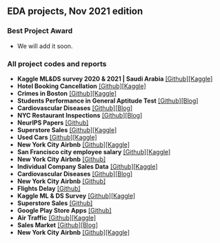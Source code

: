 ## EDA projects, Nov 2021 edition

### Best Project Award
- We will add it soon.

### All project codes and reports

- **Kaggle ML&DS survey 2020 & 2021 | Saudi Arabia** [\[Github\]](https://www.kaggle.com/amalalthaqafi/explore-ml-ds-survey-2020-2021-saudi-arabia)[\[Kaggle\]](https://github.com/iamal95/2021-Kaggle-Machine-Learning-Data-Science-Survey)
- **Hotel Booking Cancellation** [\[Github\]](https://github.com/NoraAlsaadi/Hotel_Booking_Cancellation_Prediction-EDA-)[\[Kaggle\]](https://www.kaggle.com/noramoh/hotel-booking-cancellation-eda)
- **Crimes in Boston** [\[Github\]](https://github.com/Ohood-Alharbi/EDA-Crime-in-Boston-)[\[Kaggle\]](https://www.kaggle.com/ohoodalsohaime/eda-crimes-in-boston-4beginners)
- **Students Performance in General Aptitude Test** [\[Github\]](https://github.com/Maithaq/Students-Performance-in-General-Aptitude-Test)[\[Blog\]](https://missmaitha95.wixsite.com/my-site/post/manage-your-blog-from-your-live-site)
- **Cardiovascular Diseases** [\[Github\]](https://github.com/mukhtar2019/cardiovascular_diseases-EDA-)[\[Blog\]](https://medium.com/@mukhtar.al.bin.hamad/eda-project-for-cardiovascular-diseases-194d7c8c579a)
- **NYC Restaurant Inspections** [\[Github\]](https://github.com/Maria7F/analyze-nyc-inspection-dataset)[\[Blog\]](https://maria-felemban-blog.squarespace.com/blog)
- **NeurIPS Papers** [\[Github\]](https://github.com/ArwaEssa/All-NeurIPS-NIPS-Papers-project-)
- **Superstore Sales** [\[Github\]](https://github.com/alaa1414-ai/Superstore-Sales-Project)[\[Kaggle\]](https://www.kaggle.com/alaaalghmdi/superstore-sales/notebook)
- **Used Cars** [\[Github\]](https://github.com/REHAB199/T5-EDA)[\[Kaggle\]](https://www.kaggle.com/rehabnawar1234/used-cars-eda/data)
- **New York City Airbnb** [\[Github\]](https://github.com/SamiaAlrakdhi/NYC_AirBnb-EDA-)[\[Kaggle\]](https://www.kaggle.com/samiaalrak/new-york-city-airbnb-eda)
- **San Francisco city employee salary** [\[Github\]](https://github.com/yaarraa11/T5_SDAIA_EDA)[\[Kaggle\]](https://www.kaggle.com/yaraaldossary/exploratory-data-analysis-for-s-f-salaries/notebook)
- **New York City Airbnb** [\[Github\]](https://github.com/Reem1428/EDA_New-York-City-Airbnb)
- **Individual Company Sales Data** [\[Github\]](https://github.com/nadiahajrasiaa/Individual-Company-customer-Data)[\[Kaggle\]](https://www.kaggle.com/nadiahajrasi/individual-company-customer-data/notebook?scriptVersionId=80514677)
- **Cardiovascular Diseases** [\[Github\]](https://github.com/mukhtar2019/cardiovascular_diseases-EDA-)[\[Blog\]](https://medium.com/@mukhtar.al.bin.hamad/eda-project-for-cardiovascular-diseases-194d7c8c579a)
- **New York City Airbnb** [\[Github\]](https://github.com/Alzabyedi/EDA_Project)
- **Flights Delay** [\[Github\]](https://github.com/FaiAlomair/Flights_Delay_EDA)
- **Kaggle ML & DS Survey** [\[Github\]](https://github.com/Nooufmk/2021-Kaggle-ML-and-DS-Survey)[\[Kaggle\]](https://www.kaggle.com/noufalmalki/kaggle-ml-ds-survey-eda)
- **Superstore Sales** [\[Github\]](https://github.com/SoaadM/Superstore-EDA-project)
- **Google Play Store Apps** [\[Github\]](https://github.com/Muzoon213/EDA-Muzoon)
- **Air Traffic** [\[Github\]](https://github.com/Ajwadsm/EDA_Air-Traffic-Passenger-Statistics)[\[Kaggle\]](https://www.kaggle.com/ajwadalharbi/air-traffic-passenger-statistics-eda/notebook)
- **Sales Market** [\[Github\]](https://github.com/Dr-ssaleh/projects.git)[\[Blog\]](https://medium.com/@Dr.SalehAL-Frhan/sales-market-data-analysis-6bba648f2d97)
- **New York City Airbnb** [\[Github\]](https://github.com/SamiaAlrakdhi/NYC_AirBnb-EDA-)[\[Kaggle\]](https://www.kaggle.com/samiaalrak/new-york-city-airbnb-eda)